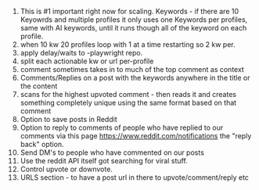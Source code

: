1.  This is #1 important right now for scaling. Keywords - if there are 10 Keyowrds and multiple profiles it only uses one Keywords per profiles, same with AI keywords, until it runs though all of the keyword on each profile.
2.  when 10 kw 20 profiles loop with 1 at a time restarting so 2 kw per.
3.  apply delay/waits to -playwright repo.
4.  split each actionable kw or url per-profile
5.  comment sometimes takes in to much of the top comment as context
6.  Comments/Replies on a post with the keywords anywhere in the title or the content
7.  scans for the highest upvoted comment - then reads it and creates something completely unique using the same format based on that comment
8.  Option to save posts in Reddit
9.  Option to reply to comments of people who have replied to our comments via this page https://www.reddit.com/notifications the "reply back" option.
10. Send DM's to people who have commented on our posts
11. Use the reddit API itself got searching for viral stuff.
12. Control upvote or downvote.
13. URLS section - to have a post url in there to upvote/comment/reply etc
